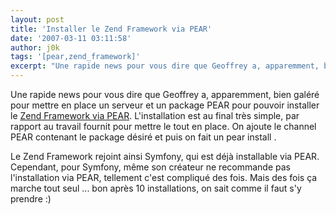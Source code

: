 ```yaml
---
layout: post
title: 'Installer le Zend Framework via PEAR'
date: '2007-03-11 03:11:58'
author: j0k
tags: '[pear,zend_framework]'
excerpt: "Une rapide news pour vous dire que Geoffrey a, apparemment, bien galéré pour mettre en place un serveur et un package PEAR pour pouvoir installer le [Zend Framework via PEAR](http://fashion.hosmoz.net/post/2007/02/27/Channel-pear-phpMafia-package-Zend-Framework).     \nL'installation est au final très simple, par rapport au travail fournit pour mettre le      …"
---
```


Une rapide news pour vous dire que Geoffrey a, apparemment, bien galéré pour mettre en place un serveur et un package PEAR pour pouvoir installer le [Zend Framework via PEAR](http://fashion.hosmoz.net/post/2007/02/27/Channel-pear-phpMafia-package-Zend-Framework).
L'installation est au final très simple, par rapport au travail fournit pour mettre le tout en place.   On ajoute le channel PEAR contenant le package désiré et puis on fait un pear install <le nom du package>.

Le Zend Framework rejoint ainsi Symfony, qui est déjà installable via PEAR. Cependant, pour Symfony, même son créateur ne recommande pas l'installation via PEAR, tellement c'est compliqué des fois. Mais des fois ça marche tout seul ... bon après 10 installations, on sait comme il faut s'y prendre :)

